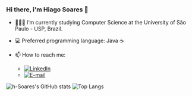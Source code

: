### Hi there, i'm Hiago Soares 👋

- 📖🧑‍💻 I’m currently studying Computer Science at the University of São Paulo - USP, Brazil.
- 💻 Preferred programming language: Java ☕
- 📫 How to reach me:
  
  - [![LinkedIn](https://img.shields.io/badge/LinkedIn-0077B5?style=for-the-badge&logo=linkedin&logoColor=white)](https://www.linkedin.com/in/hiago-soares-de-araujo-96840a271/)
  - [![E-mail](https://img.shields.io/badge/Gmail-D14836?style=for-the-badge&logo=gmail&logoColor=white)](mailto:hiagosoares002@gmail.com)

![h-Soares's GitHub stats](https://github-readme-stats.vercel.app/api?username=h-Soares&show_icons=true&theme=radical)
![Top Langs](https://github-readme-stats.vercel.app/api/top-langs/?username=h-Soares&hide_progress=false&layout=compact&theme=radical)
